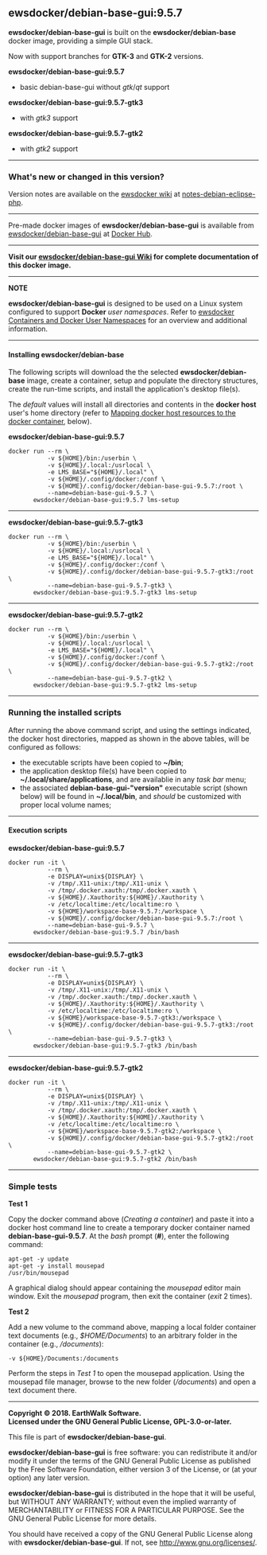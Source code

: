 ## ewsdocker/debian-base-gui:9.5.7  
**ewsdocker/debian-base-gui** is built on the **ewsdocker/debian-base** docker image, providing a simple GUI stack.  

Now with support branches for **GTK-3** and **GTK-2** versions.

**ewsdocker/debian-base-gui:9.5.7**  
- basic debian-base-gui without _gtk_/_qt_ support  

**ewsdocker/debian-base-gui:9.5.7-gtk3**  
- with _gtk3_ support  

**ewsdocker/debian-base-gui:9.5.7-gtk2**  
- with _gtk2_ support  

____  

### What's new or changed in this version?  
Version notes are available on the [ewsdocker wiki](https://github.com/ewsdocker/ewsdocker.github.io/wiki) at [notes-debian-eclipse-php](https://github.com/ewsdocker/ewsdocker.github.io/wiki/notes-debian-eclipse-php).  

____  

Pre-made docker images of **ewsdocker/debian-base-gui** is available from [ewsdocker/debian-base-gui](https://hub.docker.com/r/ewsdocker/debian-base-gui/) at [Docker Hub](https://hub.docker.com).  
______  

**Visit our [ewsdocker/debian-base-gui Wiki](https://github.com/ewsdocker/debian-base-gui/wiki) for complete documentation of this docker image.**  

____  

**NOTE**

**ewsdocker/debian-base-gui** is designed to be used on a Linux system configured to support **Docker** _user namespaces_.  Refer to [ewsdocker Containers and Docker User Namespaces](https://github.com/ewsdocker/ewsdocker.github.io/wiki/UserNS-Overview) for an overview and additional information.  

______  
#### Installing ewsdocker/debian-base  
The following scripts will download the the selected **ewsdocker/debian-base** image, create a container, setup and populate the directory structures, create the run-time scripts, and install the application's desktop file(s).  

The <i>default</i> values will install all directories and contents in the <b>docker host</b> user's home directory (refer to <a href="#mapping">Mapping docker host resources to the docker container</a>, below).  

**ewsdocker/debian-base-gui:9.5.7**
  
    docker run --rm \
               -v ${HOME}/bin:/userbin \
               -v ${HOME}/.local:/usrlocal \
               -e LMS_BASE="${HOME}/.local" \
               -v ${HOME}/.config/docker:/conf \
               -v ${HOME}/.config/docker/debian-base-gui-9.5.7:/root \
               --name=debian-base-gui-9.5.7 \
           ewsdocker/debian-base-gui:9.5.7 lms-setup  

____  

**ewsdocker/debian-base-gui:9.5.7-gtk3**
  
    docker run --rm \
               -v ${HOME}/bin:/userbin \
               -v ${HOME}/.local:/usrlocal \
               -e LMS_BASE="${HOME}/.local" \
               -v ${HOME}/.config/docker:/conf \
               -v ${HOME}/.config/docker/debian-base-gui-9.5.7-gtk3:/root \
               --name=debian-base-gui-9.5.7-gtk3 \
           ewsdocker/debian-base-gui:9.5.7-gtk3 lms-setup  

____  

**ewsdocker/debian-base-gui:9.5.7-gtk2**
  
    docker run --rm \
               -v ${HOME}/bin:/userbin \
               -v ${HOME}/.local:/usrlocal \
               -e LMS_BASE="${HOME}/.local" \
               -v ${HOME}/.config/docker:/conf \
               -v ${HOME}/.config/docker/debian-base-gui-9.5.7-gtk2:/root \
               --name=debian-base-gui-9.5.7-gtk2 \
           ewsdocker/debian-base-gui:9.5.7-gtk2 lms-setup  

____  
### Running the installed scripts
After running the above command script, and using the settings indicated, the docker host directories, mapped as shown in the above tables, will be configured as follows:

 - the executable scripts have been copied to **~/bin**;  
 - the application desktop file(s) have been copied to **~/.local/share/applications**, and are availablie in any _task bar_ menu;  
 - the associated **debian-base-gui-"version"** executable script (shown below) will be found in **~/.local/bin**, and _should_ be customized with proper local volume names;  

____  
#### Execution scripts  
**ewsdocker/debian-base-gui:9.5.7**  
  
    docker run -it \
               --rm \
               -e DISPLAY=unix${DISPLAY} \
               -v /tmp/.X11-unix:/tmp/.X11-unix \
               -v /tmp/.docker.xauth:/tmp/.docker.xauth \
               -v ${HOME}/.Xauthority:${HOME}/.Xauthority \
               -v /etc/localtime:/etc/localtime:ro \
               -v ${HOME}/workspace-base-9.5.7:/workspace \
               -v ${HOME}/.config/docker/debian-base-gui-9.5.7:/root \
               --name=debian-base-gui-9.5.7 \
           ewsdocker/debian-base-gui:9.5.7 /bin/bash

____  

**ewsdocker/debian-base-gui:9.5.7-gtk3**  
  
    docker run -it \
               --rm \
               -e DISPLAY=unix${DISPLAY} \
               -v /tmp/.X11-unix:/tmp/.X11-unix \
               -v /tmp/.docker.xauth:/tmp/.docker.xauth \
               -v ${HOME}/.Xauthority:${HOME}/.Xauthority \
               -v /etc/localtime:/etc/localtime:ro \
               -v ${HOME}/workspace-base-9.5.7-gtk3:/workspace \
               -v ${HOME}/.config/docker/debian-base-gui-9.5.7-gtk3:/root \
               --name=debian-base-gui-9.5.7-gtk3 \
           ewsdocker/debian-base-gui:9.5.7-gtk3 /bin/bash

____  

**ewsdocker/debian-base-gui:9.5.7-gtk2**  
  
    docker run -it \
               --rm \
               -e DISPLAY=unix${DISPLAY} \
               -v /tmp/.X11-unix:/tmp/.X11-unix \
               -v /tmp/.docker.xauth:/tmp/.docker.xauth \
               -v ${HOME}/.Xauthority:${HOME}/.Xauthority \
               -v /etc/localtime:/etc/localtime:ro \
               -v ${HOME}/workspace-base-9.5.7-gtk2:/workspace \
               -v ${HOME}/.config/docker/debian-base-gui-9.5.7-gtk2:/root \
               --name=debian-base-gui-9.5.7-gtk2 \
           ewsdocker/debian-base-gui:9.5.7-gtk2 /bin/bash

____  
### Simple tests  
**Test 1**  

Copy the docker command above (*Creating a container*) and paste it into a docker host command line to create a temporary docker container named **debian-base-gui-9.5.7**.  At the *bash* prompt (**#**), enter the following command:  

    apt-get -y update
    apt-get -y install mousepad  
    /usr/bin/mousepad  

A graphical dialog should appear containing the *mousepad* editor main window.  Exit the *mousepad* program, then exit the container (*exit* 2 times).  

**Test 2**  

Add a new volume to the command above, mapping a local folder container text documents (e.g., *$HOME/Documents*) to an arbitrary folder in the container (e.g., */documents*):  

    -v ${HOME}/Documents:/documents  

Perform the steps in *Test 1* to open the mousepad application.  Using the mousepad file manager, browse to the new folder (*/documents*) and open a text document there.  

____  

**Copyright © 2018. EarthWalk Software.**  
**Licensed under the GNU General Public License, GPL-3.0-or-later.**  

This file is part of **ewsdocker/debian-base-gui**.  

**ewsdocker/debian-base-gui** is free software: you can redistribute 
it and/or modify it under the terms of the GNU General Public License 
as published by the Free Software Foundation, either version 3 of the 
License, or (at your option) any later version.  

**ewsdocker/debian-base-gui** is distributed in the hope that it will 
be useful, but WITHOUT ANY WARRANTY; without even the implied warranty 
of MERCHANTABILITY or FITNESS FOR A PARTICULAR PURPOSE.  See the
GNU General Public License for more details.  

You should have received a copy of the GNU General Public License
along with **ewsdocker/debian-base-gui**.  If not, see 
<http://www.gnu.org/licenses/>.  

